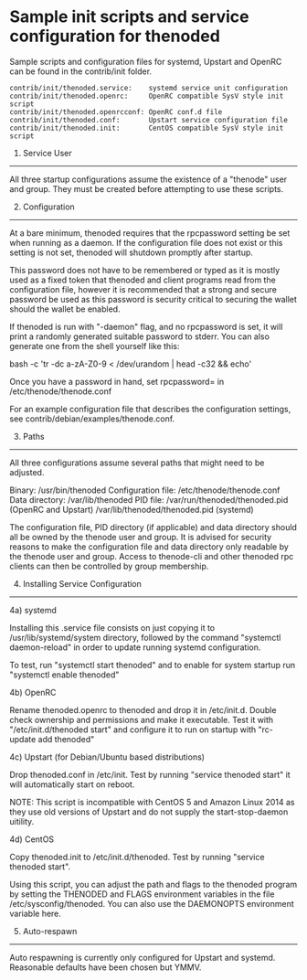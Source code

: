 Sample init scripts and service configuration for thenoded
==========================================================

Sample scripts and configuration files for systemd, Upstart and OpenRC
can be found in the contrib/init folder.

    contrib/init/thenoded.service:    systemd service unit configuration
    contrib/init/thenoded.openrc:     OpenRC compatible SysV style init script
    contrib/init/thenoded.openrcconf: OpenRC conf.d file
    contrib/init/thenoded.conf:       Upstart service configuration file
    contrib/init/thenoded.init:       CentOS compatible SysV style init script

1. Service User
---------------------------------

All three startup configurations assume the existence of a "thenode" user
and group.  They must be created before attempting to use these scripts.

2. Configuration
---------------------------------

At a bare minimum, thenoded requires that the rpcpassword setting be set
when running as a daemon.  If the configuration file does not exist or this
setting is not set, thenoded will shutdown promptly after startup.

This password does not have to be remembered or typed as it is mostly used
as a fixed token that thenoded and client programs read from the configuration
file, however it is recommended that a strong and secure password be used
as this password is security critical to securing the wallet should the
wallet be enabled.

If thenoded is run with "-daemon" flag, and no rpcpassword is set, it will
print a randomly generated suitable password to stderr.  You can also
generate one from the shell yourself like this:

bash -c 'tr -dc a-zA-Z0-9 < /dev/urandom | head -c32 && echo'

Once you have a password in hand, set rpcpassword= in /etc/thenode/thenode.conf

For an example configuration file that describes the configuration settings,
see contrib/debian/examples/thenode.conf.

3. Paths
---------------------------------

All three configurations assume several paths that might need to be adjusted.

Binary:              /usr/bin/thenoded
Configuration file:  /etc/thenode/thenode.conf
Data directory:      /var/lib/thenoded
PID file:            /var/run/thenoded/thenoded.pid (OpenRC and Upstart)
                     /var/lib/thenoded/thenoded.pid (systemd)

The configuration file, PID directory (if applicable) and data directory
should all be owned by the thenode user and group.  It is advised for security
reasons to make the configuration file and data directory only readable by the
thenode user and group.  Access to thenode-cli and other thenoded rpc clients
can then be controlled by group membership.

4. Installing Service Configuration
-----------------------------------

4a) systemd

Installing this .service file consists on just copying it to
/usr/lib/systemd/system directory, followed by the command
"systemctl daemon-reload" in order to update running systemd configuration.

To test, run "systemctl start thenoded" and to enable for system startup run
"systemctl enable thenoded"

4b) OpenRC

Rename thenoded.openrc to thenoded and drop it in /etc/init.d.  Double
check ownership and permissions and make it executable.  Test it with
"/etc/init.d/thenoded start" and configure it to run on startup with
"rc-update add thenoded"

4c) Upstart (for Debian/Ubuntu based distributions)

Drop thenoded.conf in /etc/init.  Test by running "service thenoded start"
it will automatically start on reboot.

NOTE: This script is incompatible with CentOS 5 and Amazon Linux 2014 as they
use old versions of Upstart and do not supply the start-stop-daemon uitility.

4d) CentOS

Copy thenoded.init to /etc/init.d/thenoded. Test by running "service thenoded start".

Using this script, you can adjust the path and flags to the thenoded program by
setting the THENODED and FLAGS environment variables in the file
/etc/sysconfig/thenoded. You can also use the DAEMONOPTS environment variable here.

5. Auto-respawn
-----------------------------------

Auto respawning is currently only configured for Upstart and systemd.
Reasonable defaults have been chosen but YMMV.
